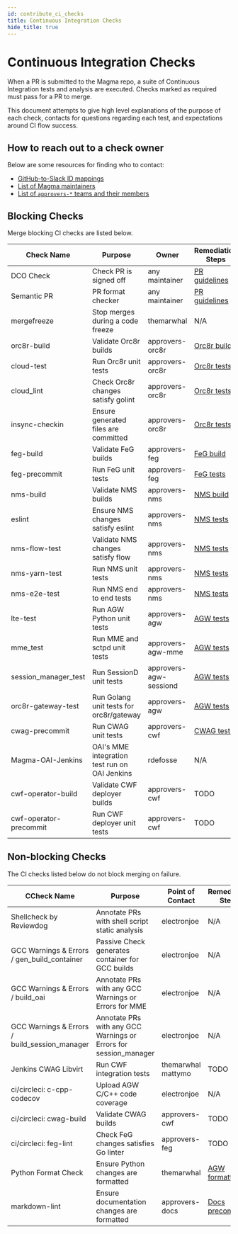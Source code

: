 ```yaml
---
id: contribute_ci_checks
title: Continuous Integration Checks
hide_title: true
---
```


# Continuous Integration Checks

When a PR is submitted to the Magma repo, a suite of Continuous Integration tests and analysis are executed. Checks marked as required must pass for a PR to merge.

This document attempts to give high level explanations of the purpose of each check, contacts for questions regarding each test, and expectations around CI flow success.

## How to reach out to a check owner

Below are some resources for finding who to contact:

- [GitHub-to-Slack ID mappings](contribute_id_mappings)
- [List of Magma maintainers](https://github.com/orgs/magma/teams/repo-magma-maintain/members)
- [List of `approvers-*` teams and their members](https://github.com/orgs/magma/teams/?query=approvers)

## Blocking Checks

Merge blocking CI checks are listed below.

| Check Name             | Purpose                                       | Owner                  | Remediation Steps                                                            |
| ---------------------- | --------------------------------------------- | ---------------------- | ---------------------------------------------------------------------------- |
| DCO Check              | Check PR is signed off                        | any maintainer         | [PR guidelines](contribute_workflow#guidelines)                              |
| Semantic PR            | PR format checker                             | any maintainer         | [PR guidelines](contribute_workflow#guidelines)                              |
| mergefreeze            | Stop merges during a code freeze              | themarwhal             | N/A                                                                          |
| orc8r-build            | Validate Orc8r builds                         | approvers-orc8r        | [Orc8r build](../basics/quick_start_guide#terminal-tab-2-build-orchestrator) |
| cloud-test             | Run Orc8r unit tests                          | approvers-orc8r        | [Orc8r tests](../orc8r/dev_testing)                                          |
| cloud_lint             | Check Orc8r changes satisfy golint            | approvers-orc8r        | [Orc8r tests](../orc8r/dev_testing)                                          |
| insync-checkin         | Ensure generated files are committed          | approvers-orc8r        | [Orc8r tests](../orc8r/dev_testing)                                          |
| feg-build              | Validate FeG builds                           | approvers-feg          | [FeG build](../feg/deploy_build)                                             |
| feg-precommit          | Run FeG unit tests                            | approvers-feg          | [FeG tests](../feg/dev_testing)                                              |
| nms-build              | Validate NMS builds                           | approvers-nms          | [NMS build](../basics/quick_start_guide#using-the-nms-ui)                    |
| eslint                 | Ensure NMS changes satisfy eslint             | approvers-nms          | [NMS tests](../nms/dev_testing)                                              |
| nms-flow-test          | Validate NMS changes satisfy flow             | approvers-nms          | [NMS tests](../nms/dev_testing)                                              |
| nms-yarn-test          | Run NMS unit tests                            | approvers-nms          | [NMS tests](../nms/dev_testing)                                              |
| nms-e2e-test           | Run NMS end to end tests                      | approvers-nms          | [NMS tests](../nms/dev_testing)                                              |
| lte-test               | Run AGW Python unit tests                     | approvers-agw          | [AGW tests](../lte/dev_unit_testing)                                         |
| mme_test               | Run MME and sctpd unit tests                  | approvers-agw-mme      | [AGW tests](../lte/dev_unit_testing)                                         |
| session_manager_test   | Run SessionD unit tests                       | approvers-agw-sessiond | [AGW tests](../lte/dev_unit_testing)                                         |
| orc8r-gateway-test     | Run Golang unit tests for orc8r/gateway       | approvers-agw          | [AGW tests](../lte/dev_unit_testing)                                         |
| cwag-precommit         | Run CWAG unit tests                           | approvers-cwf          | [CWAG tests](../cwf/dev_testing)                                             |
| Magma-OAI-Jenkins      | OAI's MME integration test run on OAI Jenkins | rdefosse               | N/A                                                                          |
| cwf-operator-build     | Validate CWF deployer builds                  | approvers-cwf          | TODO                                                                         |
| cwf-operator-precommit | Run CWF deployer unit tests                   | approvers-cwf          | TODO                                                                         |

## Non-blocking Checks

The CI checks listed below do not block merging on failure.

| CCheck Name                                   | Purpose                                                          | Point of Contact   | Remediation Steps                                    |
| --------------------------------------------- | ---------------------------------------------------------------- | ------------------ | ---------------------------------------------------- |
| Shellcheck by Reviewdog                       | Annotate PRs with shell script static analysis                   | electronjoe        | N/A                                                  |
| GCC Warnings & Errors / gen_build_container   | Passive Check generates container for GCC builds                 | electronjoe        | N/A                                                  |
| GCC Warnings & Errors / build_oai             | Annotate PRs with any GCC Warnings or Errors for MME             | electronjoe        | N/A                                                  |
| GCC Warnings & Errors / build_session_manager | Annotate PRs with any GCC Warnings or Errors for session_manager | electronjoe        | N/A                                                  |
| Jenkins CWAG Libvirt                          | Run CWF integration tests                                        | themarwhal mattymo | TODO                                                 |
| ci/circleci: c-cpp-codecov                    | Upload AGW C/C++ code coverage                                   | electronjoe        | N/A                                                  |
| ci/circleci: cwag-build                       | Validate CWAG builds                                             | approvers-cwf      | TODO                                                 |
| ci/circleci: feg-lint                         | Check FeG changes satisfies Go linter                            | approvers-feg      | TODO                                                 |
| Python Format Check                           | Ensure Python changes are formatted                              | themarwhal         | [AGW formatting](../lte/dev_unit_testing#format-agw) |
| markdown-lint | Ensure documentation changes are formatted | approvers-docs         | [Docs precommit](../docs/docs_overview.md#precommit) |
